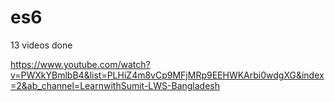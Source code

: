 # es6

13 videos done

https://www.youtube.com/watch?v=PWXkYBmlbB4&list=PLHiZ4m8vCp9MFjMRp9EEHWKArbi0wdgXG&index=2&ab_channel=LearnwithSumit-LWS-Bangladesh